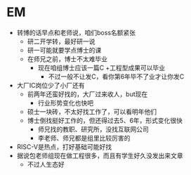 # EM

* 转博的话早点和老师说，咱们boss名额紧张
  * 研二开学转，最好研一说
  * 研一可能就要学点博士的课
  * 在师兄之前，博士不太难毕业
    * 现在咱组博士应该一篇C +工程型成果可以毕业
      * 不过一般不让发C，看你第6年毕不了业才让你发C
* 大厂IC岗位少了小厂还有
  * 前两年还蛮好找的，大厂过来收人，but现在
    * 行业形势变化也快吧
  * 硕士一块砖，不太好找工作了，可以看明年他们
  * 博士倒找挺好工作的，但还得过去5、6年，形式变化很快
    * 师兄找的教职、研究所，没找互联网公司
    * 李老师、师兄都是组里比较厉害的
* RISC-V是热点，打好基础可能好找
* 据说包老师组现在做工程很多，而且有学生好久没发出来文章
  * 不过人生态好
